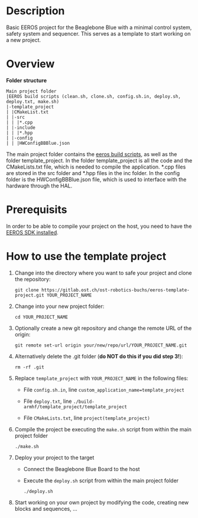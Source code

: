 # Description

Basic EEROS project for the Beaglebone Blue with a minimal control system, safety system and sequencer. This serves as a template to start working on a new project.

# Overview

**Folder structure**
```
Main project folder
|EEROS build scripts (clean.sh, clone.sh, config.sh.in, deploy.sh, deploy.txt, make.sh)
|-template_project
| |CMakeList.txt
| |-src
| | |*.cpp
| |-include
| | |*.hpp
| |-config
| | |HWConfigBBBlue.json
```

The main project folder contains the [eeros build scripts](https://github.com/eeros-project/eeros-build-scripts), as well as the folder template_project. In the folder template_project is all the code and the CMakeLists.txt file, which is needed to compile the application. *.cpp files are stored in the src folder and *.hpp files in the inc folder. In the config folder is the HWConfigBBBlue.json file, which is used to interface with the hardware through the HAL.

# Prerequisits

In order to be able to compile your project on the host, you need to have the [EEROS SDK installed](https://wiki.eeros.org/getting_started/install/use_on_bbb).

# How to use the template project

1. Change into the directory where you want to safe your project and clone the repository:

    `git clone https://gitlab.ost.ch/ost-robotics-buchs/eeros-template-project.git YOUR_PROJECT_NAME`

2. Change into your new project folder:

    `cd YOUR_PROJECT_NAME`

3. Optionally create a new git repository and change the remote URL of the origin:

    `git remote set-url origin your/new/repo/url/YOUR_PROJECT_NAME.git`

4. Alternatively delete the .git folder (**do NOT do this if you did step 3!**):

    `rm -rf .git`

5. Replace `template_project` with `YOUR_PROJECT_NAME` in the following files:

    - File `config.sh.in`, line `custom_application_name=template_project`

    - File `deploy.txt`, line `./build-armhf/template_project/template_project`

    - File `CMakeLists.txt`, line `project(template_project)`

6. Compile the project be executing the `make.sh` script from within the main project folder

    `./make.sh`

7. Deploy your project to the target

    - Connect the Beaglebone Blue Board to the host

    - Execute the `deploy.sh` script from within the main project folder

        `./deploy.sh`

8. Start working on your own project by modifying the code, creating new blocks and sequences, ...
